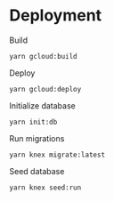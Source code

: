 # Deployment

Build

```
yarn gcloud:build
```

Deploy

```
yarn gcloud:deploy
```

Initialize database

```
yarn init:db
```

Run migrations

```
yarn knex migrate:latest
```

Seed database

```
yarn knex seed:run
```

